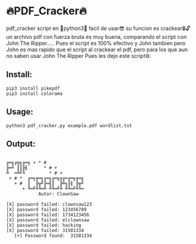 # 🔥PDF_Cracker🔥

pdf_cracker script en 🐍python3🐍 facil de usar😎 su funcion es crackear🔒🔓 un archivo pdf con fuerza bruta
es muy buena, comparando el script con John The Ripper..... Pues el script es 100% efectivo y John tambien
pero John es mas rapido que el script al crackear el pdf, pero para los que aun no saben usar John The Ripper
Pues les dejo este script⚙.

## Install:
```
pip3 install pikepdf
pip3 install colorama
```

## Usage:
```
python3 pdf_cracker.py example.pdf wordlist.txt
```

## Output:
```

╔═╗╔╦╗╔═╗ + * #
╠═╝ ║║╠╣      * # +
╩  ═╩╝╚         * # +
 + # *  ╔═╗╦═╗╔═╗╔═╗╦╔═╔═╗╦═╗
   + #  ║  ╠╦╝╠═╣║  ╠╩╗║╣ ╠╦╝
      + ╚═╝╩╚═╩ ╩╚═╝╩ ╩╚═╝╩╚═
            Autor: ClownSaw

[X] password failed: clownsaw123
[X] password failed: 123456789
[X] password failed: 1734123456
[X] password failed: elclownsaw
[X] password failed: hacking
[X] password failed: 31581334
   [+] Password found:  31581334
```
